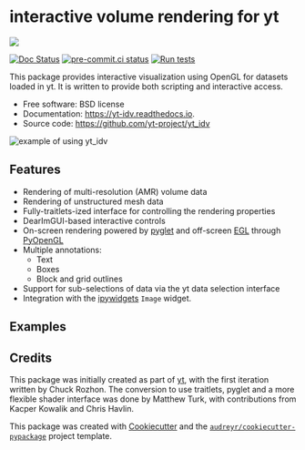 # interactive volume rendering for yt

[![](https://img.shields.io/pypi/v/yt_idv.svg)](https://pypi.python.org/pypi/yt_idv)

[![Doc Status](https://readthedocs.org/projects/yt-idv/badge/?version=latest)](https://yt-idv.readthedocs.io/en/latest/?badge=latest)
[![pre-commit.ci status](https://results.pre-commit.ci/badge/github/yt-project/yt_idv/main.svg)](https://results.pre-commit.ci/latest/github/yt-project/yt_idv/main)
[![Run tests](https://github.com/yt-project/yt_idv/actions/workflows/build-test.yaml/badge.svg)](https://github.com/yt-project/yt_idv/actions/workflows/build-test.yaml)

This package provides interactive visualization using OpenGL for datasets
loaded in yt.  It is written to provide both scripting and interactive access.

* Free software: BSD license
* Documentation: https://yt-idv.readthedocs.io.
* Source code: https://github.com/yt-project/yt_idv

![example of using yt_idv](https://i.imgur.com/Q4XPNZw.gif)

## Features

* Rendering of multi-resolution (AMR) volume data
* Rendering of unstructured mesh data
* Fully-traitlets-ized interface for controlling the rendering properties
* DearImGUI-based interactive controls
* On-screen rendering powered by [pyglet](http://pyglet.org/) and off-screen
  [EGL](https://en.wikipedia.org/wiki/EGL_(API)) through [PyOpenGL](https://pypi.org/project/PyOpenGL/)
* Multiple annotations:
    * Text
    * Boxes
    * Block and grid outlines
* Support for sub-selections of data via the yt data selection interface
* Integration with the [ipywidgets](https://ipywidgets.readthedocs.org/) ``Image`` widget.

## Examples

## Credits

This package was initially created as part of [yt](https://yt-project.org), with the first iteration written by
Chuck Rozhon.  The conversion to use traitlets, pyglet and a more flexible shader interface was done by Matthew Turk,
with contributions from Kacper Kowalik and Chris Havlin.

This package was created with [Cookiecutter](https://github.com/audreyr/cookiecutter) and the
[`audreyr/cookiecutter-pypackage`](https://github.com/audreyr/cookiecutter-pypackage) project template.
